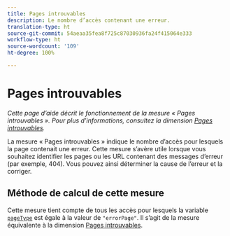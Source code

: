```yaml
---
title: Pages introuvables
description: Le nombre d’accès contenant une erreur.
translation-type: ht
source-git-commit: 54aeaa35fea8f725c87030936fa24f415064e333
workflow-type: ht
source-wordcount: '109'
ht-degree: 100%

---
```



# Pages introuvables

*Cette page d’aide décrit le fonctionnement de la mesure « Pages introuvables ». Pour plus d’informations, consultez la dimension [Pages introuvables](../dimensions/pages-not-found.md).*

La mesure « Pages introuvables » indique le nombre d’accès pour lesquels la page contenait une erreur. Cette mesure s’avère utile lorsque vous souhaitez identifier les pages ou les URL contenant des messages d’erreur (par exemple, 404). Vous pouvez ainsi déterminer la cause de l’erreur et la corriger.

## Méthode de calcul de cette mesure

Cette mesure tient compte de tous les accès pour lesquels la variable [`pageType`](/help/implement/vars/page-vars/pagetype.md) est égale à la valeur de `"errorPage"`. Il s’agit de la mesure équivalente à la dimension [Pages introuvables](../dimensions/pages-not-found.md).